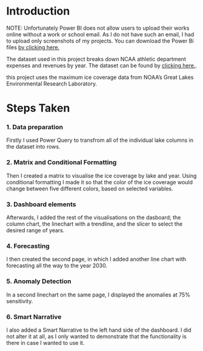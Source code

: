 # Introduction

NOTE: Unfortunately Power BI does not allow users to upload their works online without a work or school email. As I do not have such an email, I had to upload only screenshots of my projects.
You can download the Power Bi files [by clicking here.](https://github.com/stlgithub/dataportfolio/blob/main/powerbi_files/Project2.pbix)

The dataset used in this project breaks down NCAA athletic department expenses and revenues by year.
The dataset can be found by [clicking here.](https://data.world/jbaucke/2021-w1-power-bi-wow-ncaa-financials).

this project uses the maximum ice coverage data from NOAA’s Great Lakes Environmental Research Laboratory.

# Steps Taken

### 1. Data preparation

Firstly I used Power Query to transfrom all of the individual lake columns in the dataset into rows.

### 2. Matrix and Conditional Formatting

Then I created a matrix to visualise the ice coverage by lake and year.
Using conditional formatting I made it so that the color of the ice coverage would change between five different colors, based on selected variables.
                
### 3. Dashboard elements

Afterwards, I added the rest of the visualisations on the dasboard; the column chart, the linechart with a trendline, and the slicer to select the desired range of years.

### 4. Forecasting

I then created the second page, in which I added another line chart with forecasting all the way to the year 2030.

### 5. Anomaly Detection

In a second linechart on the same page, I displayed the anomalies at 75% sensitivity.

### 6. Smart Narrative

I also added a Smart Narrative to the left hand side of the dashboard. I did not alter it at all, as I only wanted to demonstrate that the functionality is there in case I wanted to use it.

